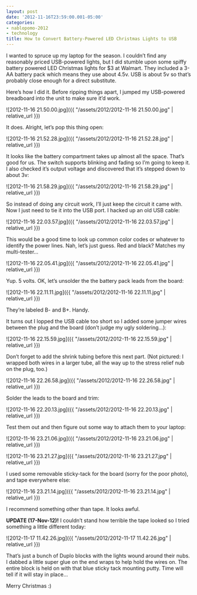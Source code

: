 ```yaml
---
layout: post
date: '2012-11-16T23:59:00.001-05:00'
categories:
- nablopomo-2012
- technology
title: How to Convert Battery-Powered LED Christmas Lights to USB
---
```


I wanted to spruce up my laptop for the season. I couldn’t find any reasonably priced USB-powered lights, but I did stumble upon some spiffy battery powered LED Christmas lights for $3 at Walmart. They included a 3-AA battery pack which means they use about 4.5v. USB is about 5v so that’s probably close enough for a direct substitute.

Here’s how I did it. Before ripping things apart, I jumped my USB-powered breadboard into the unit to make sure it’d work. 

![2012-11-16 21.50.00.jpg]({{ "/assets/2012/2012-11-16 21.50.00.jpg" | relative_url }})

It does. Alright, let’s pop this thing open:

![2012-11-16 21.52.28.jpg]({{ "/assets/2012/2012-11-16 21.52.28.jpg" | relative_url }})

It looks like the battery compartment takes up almost all the space. That’s good for us. The switch supports blinking and fading so I’m going to keep it. I also checked it’s output voltage and discovered that it’s stepped down to about 3v:

![2012-11-16 21.58.29.jpg]({{ "/assets/2012/2012-11-16 21.58.29.jpg" | relative_url }})

So instead of doing any circuit work, I’ll just keep the circuit it came with. Now I just need to tie it into the USB port. I hacked up an old USB cable:

![2012-11-16 22.03.57.jpg]({{ "/assets/2012/2012-11-16 22.03.57.jpg" | relative_url }})

This would be a good time to look up common color codes or whatever to identify the power lines. Nah, let’s just guess. Red and black? Matches my multi-tester...

![2012-11-16 22.05.41.jpg]({{ "/assets/2012/2012-11-16 22.05.41.jpg" | relative_url }})

Yup. 5 volts. OK, let’s unsolder the the battery pack leads from the board:

![2012-11-16 22.11.11.jpg]({{ "/assets/2012/2012-11-16 22.11.11.jpg" | relative_url }})

They’re labeled B- and B+. Handy.

It turns out I lopped the USB cable too short so I added some jumper wires between the plug and the board (don’t judge my ugly soldering...):

![2012-11-16 22.15.59.jpg]({{ "/assets/2012/2012-11-16 22.15.59.jpg" | relative_url }})

Don’t forget to add the shrink tubing before this next part. (Not pictured: I wrapped both wires in a larger tube, all the way up to the stress relief nub on the plug, too.)

![2012-11-16 22.26.58.jpg]({{ "/assets/2012/2012-11-16 22.26.58.jpg" | relative_url }})

Solder the leads to the board and trim:  

![2012-11-16 22.20.13.jpg]({{ "/assets/2012/2012-11-16 22.20.13.jpg" | relative_url }})

Test them out and then figure out some way to attach them to your laptop:

![2012-11-16 23.21.06.jpg]({{ "/assets/2012/2012-11-16 23.21.06.jpg" | relative_url }})

![2012-11-16 23.21.27.jpg]({{ "/assets/2012/2012-11-16 23.21.27.jpg" | relative_url }})

I used some removable sticky-tack for the board (sorry for the poor photo), and tape everywhere else:

![2012-11-16 23.21.14.jpg]({{ "/assets/2012/2012-11-16 23.21.14.jpg" | relative_url }})

I recommend something other than tape. It looks awful.

**UPDATE (17-Nov-12)!** I couldn’t stand how terrible the tape looked so I tried something a little different today:

![2012-11-17 11.42.26.jpg]({{ "/assets/2012/2012-11-17 11.42.26.jpg" | relative_url }})

That’s just a bunch of Duplo blocks with the lights wound around their nubs. I dabbed a little super glue on the end wraps to help hold the wires on. The entire block is held on with that blue sticky tack mounting putty. Time will tell if it will stay in place...

Merry Christmas :)